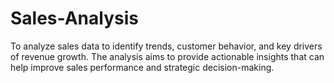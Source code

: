 # Sales-Analysis
To analyze sales data to identify trends, customer behavior, and key drivers of revenue growth. The analysis aims to provide actionable insights that can help improve sales performance and strategic decision-making.
